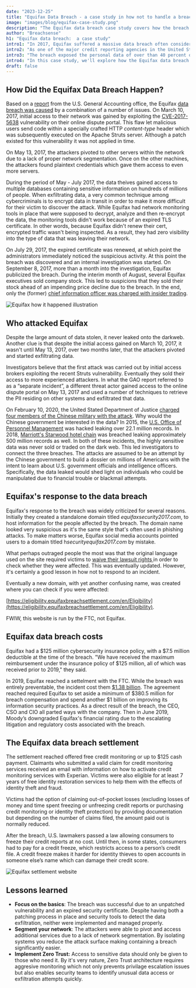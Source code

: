 ```yaml
---
date: "2023-12-25"
title: "Equifax Data Breach - a case study in how not to handle a breach"
image: "images/blog/equifax-case-study.png"
description: "The Equifax data breach case study covers how the breach occurred, the company's response, and the costs associated with the breach." 
author: "Breachsense"
h1: "Equifax data breach:  a case study"
intro1: "In 2017, Equifax suffered a massive data breach often considered one of the most significant and devastating cybersecurity incidents in history."
intro2: "As one of the major credit reporting agencies in the United States, Equifax held sensitive information on more than 800 million individuals and 88 million businesses worldwide."
intro3: "The breach exposed the personal data of over than 40 percent of the population of the United States ( approximately 145 million people). The leaked data included names, birth dates, physical addresses as well as Social Security Numbers. A small subset of victims (around 200,000) had their credit card numbers exposed as well."
intro4: "In this case study, we'll explore how the Equifax data breach happened, the company's response, the [costs associated with the breach](https://www.breachsense.com/blog/cost-of-a-data-breach/), and lessons learned."
draft: false
---
```

## How Did the Equifax Data Breach Happen?
Based on a [report](https://www.warren.senate.gov/imo/media/doc/2018.09.06%20GAO%20Equifax%20report.pdf) from the U.S. General Accounting office, the Equifax [data breach was caused](https://www.breachsense.com/blog/data-breach-causes/) by a combination of a number of issues. On March 10, 2017, initial access to their network was gained by exploiting the [CVE-2017-5638](https://nvd.nist.gov/vuln/detail/CVE-2017-5638) vulnerability on their online dispute portal. This flaw let malicious users send code within a specially crafted HTTP *content-type* header which was subsequently executed on the Apache Struts server. Although a patch existed for this vulnerability it was not applied in time.

On May 13, 2017, the attackers pivoted to other servers within the network due to a lack of proper network segmentation. Once on the other machines, the attackers found plaintext credentials which gave them access to even more servers.

During the period of May - July 2017, the data theives gained access to multiple databases containing sensitive information on hundreds of millions of people. When exfiltrating data, a very common technique among cybercriminals is to encrypt data in transit in order to make it more difficult for their victim to discover the attack. While Equifax had network monitoring tools in place that were supposed to decrypt, analyze and then re-encrypt the data, the monitoring tools didn't work because of an expired TLS certificate. In other words, because Equifax didn't renew their cert, encrypted traffic wasn't being inspected. As a result, they had zero visibility into the type of data that was leaving their network.

On July 29, 2017, the expired certificate was renewed, at which point the administrators immediately noticed the suspicious activity. At this point the breach was discovered and an internal investigation was started. On September 8, 2017, more than a month into the investigation, Equifax publicized the breach. During the interim month of August, several Equifax executives sold company stock. This led to suspicions that they sold their stock ahead of an impending price decline due to the breach. In the end, only the (former) [chief information officer was charged with insider trading](https://www.sec.gov/news/press-release/2018-40).

![Equifax how it happened illustration](../equifax-how-it-happened.png)

## Who attacked Equifax
Despite the large amount of data stolen, it never leaked onto the darkweb. Another clue is that despite the initial access gained on March 10, 2017, it wasn't until May 13, 2017, over two months later, that the attackers pivoted and started exfiltrating data.

Investigators believe that the first attack was carried out by initial access brokers exploiting the recent Struts vulnerability. Eventually they sold their access to more experienced attackers. In what the GAO report referred to as a “separate incident”, a different threat actor gained access to the online dispute portal on May 13, 2017 and used a number of techniques to retrieve the PII residing on other systems and exfiltrated that data.

On February 10, 2020, the United Stated Department of Justice [charged four members of the Chinese military with the attack](https://www.justice.gov/opa/pr/chinese-military-personnel-charged-computer-fraud-economic-espionage-and-wire-fraud-hacking). Why would the Chinese government be interested in the data? In 2015, the [U.S. Office of Personnel Management](https://en.wikipedia.org/wiki/Office_of_Personnel_Management_data_breach) was hacked leaking over 22.1 million records. In 2018, [ Marriott's Starwood hotel chain](https://www.reuters.com/article/uk-marriott-intnl-cyber-idUKKCN1NZ1AG/) was breached leaking approximately 500 million records as well. In both of these incidents, the highly sensitive data was never sold or traded on the dark web. This led investigators to connect the three breaches. The attacks are assumed to be an attempt by the Chinese government to build a dossier on millions of Americans with the intent to learn about U.S. government officials and intelligence officers. Specifically, the data leaked would shed light on individuals who could be manipulated due to financial trouble or blackmail attempts.

## Equifax's response to the data breach
Equifax's response to the breach was widely criticized for several reasons. Initially they created a standalone domain titled *equifaxsecurity2017.com*, to host information for the people affected by the breach. The domain name looked very suspicious as it's the same style that's often used in phishing attacks. To make matters worse, Equifax social media accounts pointed users to a domain titled h*securityequifax2017.com* by mistake.

What perhaps outraged people the most was that the original language used on the site required victims to [ waive their lawsuit rights ](https://www.businessinsider.com/equifax-help-site-mandatory-arbitration-clause-waive-right-to-class-action-lawsuit-2017-9)in order to check whether they were affected. This was eventually updated. However, it's certainly a good lesson in how not to respond to an incident.

Eventually a new domain, with yet another confusing name, was created where you can check if you were affected:

[https://eligibility.equifaxbreachsettlement.com/en/Eligibility](https://eligibility.equifaxbreachsettlement.com/en/Eligibility).

FWIW, this website is run by the FTC, not Equifax.
## Equifax data breach costs
Equifax had a $125 million cybersecurity insurance policy, with a $7.5 million deductible at the time of the breach. "We have received the maximum reimbursement under the insurance policy of $125 million, all of which was received prior to 2019," they said.

In 2019, Equifax reached a settelment with the FTC. While the breach was entirely preventable, the incident cost them [$1.38 billion](https://www.darkreading.com/cyberattacks-data-breaches/2017-data-breach-will-cost-equifax-at-least-1-38-billion). The agreement reached required Equifax to set aside a minimum of $380.5 million for breach compensation and spend another $1 billion on improving its information security practices. As a direct result of the breach, the CEO, CSO and CIO all parted ways with the company. Then in June 2019, Moody’s downgraded Equifax's financial rating due to the escalating litigation and regulatory costs associated with the breach.

## The Equifax data breach settlement
The settlement reached offered free credit monitoring or up to $125 cash payment. Claimants who submitted a valid claim for credit monitoring services received an email with information on how to activate credit monitoring services with Experian. Victims were also eligible for at least 7 years of free identity restoration services to help them with the effects of identity theft and fraud.

Victims had the option of claiming out-of-pocket losses (excluding losses of money and time spent freezing or unfreezing credit reports or purchasing credit monitoring or identity theft protection) by providing documentation but depending on the number of claims filed, the amount paid out is normally reduced.

After the breach, U.S. lawmakers passed a law allowing consumers to freeze their credit reports at no cost. Until then, in some states, consumers had to pay for a credit freeze, which restricts access to a person’s credit file. A credit freeze makes it harder for identity thieves to open accounts in someone else’s name which can damage their credit score.

![Equifax settlement website](../equifax-settlement.png)
## Lessons learned
- **Focus on the basics**: The breach was successful due to an unpatched vulnerability and an expired security certificate. Despite having both a patching process in place and security tools to detect the data exfiltration, neither were implemented and managed properly.
- **Segment your network**: The attackers were able to pivot and access additional services due to a lack of network segmentation. By isolating systems you reduce the attack surface making containing a breach significantly easier.
- **Implement Zero Trust:** Access to sensitive data should only be given to those who need it. By it's very nature, Zero Trust architecture requires aggresive monitoring which not only prevents privilage escalation issues but also enables security teams to identify unusual data access or exfiltration attempts quickly.


